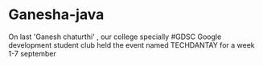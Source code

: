 # Ganesha-java
On last 'Ganesh chaturthi' , our college specially #GDSC Google development student club held the event named TECHDANTAY for a week 1-7 september 
